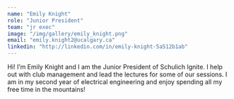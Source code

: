 ```yaml
---
name: "Emily Knight"
role: "Junior President"
team: "jr exec"
image: "/img/gallery/emily_knight.png"
email: "emily.knight2@ucalgary.ca"
linkedin: "http://linkedin.com/in/emily-knight-5a512b1ab"
---
```


Hi! I’m Emily Knight and I am the Junior President of Schulich Ignite. I help out with club management and lead the lectures for some of our sessions. I am in my second year of electrical engineering and enjoy spending all my free time in the mountains!